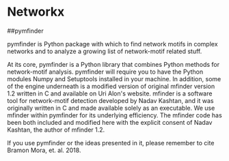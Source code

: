 # Networkx
##pymfinder

pymfinder is Python package with which to find network motifs in complex networks and to analyze a growing list of network-motif related stuff.

At its core, pymfinder is a Python library that combines Python methods for network-motif analysis. pymfinder will require you to have the Python modules Numpy and Setuptools installed in your machine. In addition, some of the engine underneath is a modified version of original mfinder version 1.2 written in C and available on Uri Alon's website. mfinder is a software tool for network-motif detection developed by Nadav Kashtan, and it was originally written in C and made available solely as an executable. We use mfinder within pymfinder for its underlying efficiency. The mfinder code has been both included and modified here with the explicit consent of Nadav Kashtan, the author of mfinder 1.2.

If you use pymfinder or the ideas presented in it, please remember to cite Bramon Mora, et. al. 2018.
